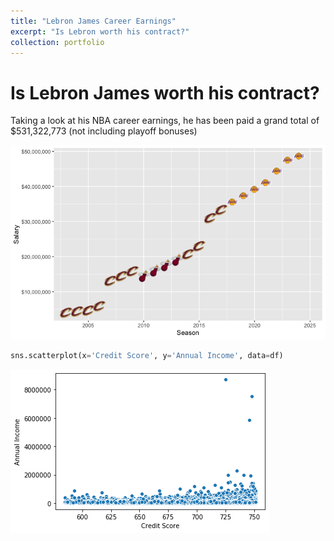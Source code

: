 ```yaml
---
title: "Lebron James Career Earnings"
excerpt: "Is Lebron worth his contract?"
collection: portfolio
---
```


# Is Lebron James worth his contract?
Taking a look at his NBA career earnings, he has been paid a grand total of $531,322,773 (not including playoff bonuses) 


![png](/images/000012.png)



```python
sns.scatterplot(x='Credit Score', y='Annual Income', data=df)
```


![png](/images/output_30_1.png)



